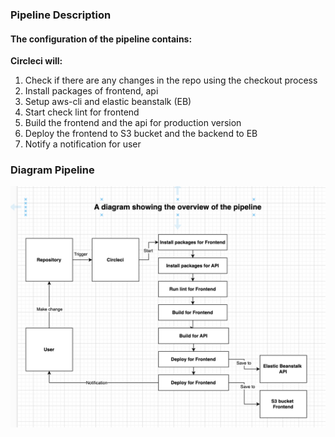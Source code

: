 ### Pipeline Description

#### The configuration of the pipeline contains:
**Circleci will:**
1. Check if there are any changes in the repo using the checkout process
2. Install packages of frontend, api
3. Setup aws-cli and elastic beanstalk (EB)
4. Start check lint for frontend
5. Build the frontend and the api for production version
6. Deploy the frontend to S3 bucket and the backend to EB
7. Notify a notification for user 

### Diagram Pipeline
![diagram pipline](./diagram-pipline.png)
